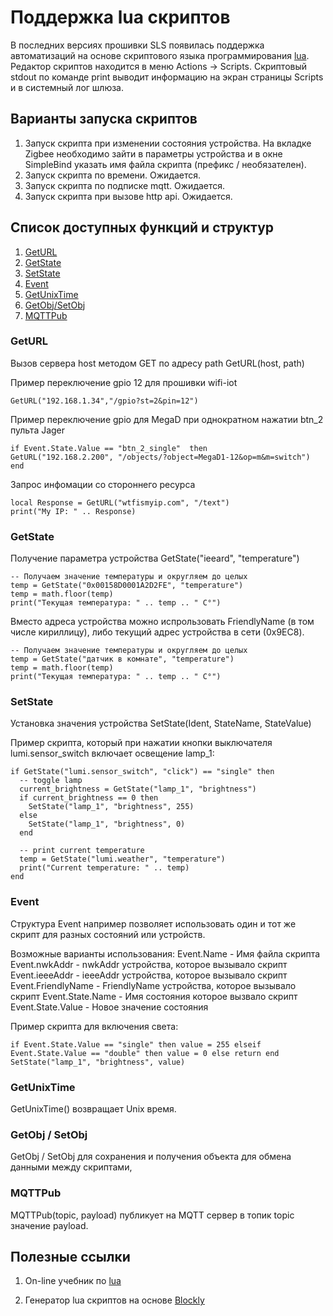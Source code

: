 # Поддержка lua скриптов

В последних версиях прошивки SLS появилась поддержка автоматизаций на основе скриптового языка программирования [lua](https://ru.wikipedia.org/wiki/Lua). Редактор скриптов находится в меню Actions -> Scripts. Скриптовый stdout по команде print выводит информацию на экран страницы Scripts и в системный лог шлюза.

## Варианты запуска скриптов
1) Запуск скрипта при изменении состояния устройства. На вкладке Zigbee необходимо зайти в параметры устройства и в окне SimpleBind указать имя файла скрипта (префикс / необязателен).
2) Запуск скрипта по времени. Ожидается.
3) Запуск скрипта по подписке mqtt. Ожидается.
4) Запуск скрипта при вызове http api. Ожидается.


## Список доступных функций и структур
1) [GetURL](lua_rus.md#geturl)
2) [GetState](lua_rus.md#getstate)
3) [SetState](lua_rus.md#setstate)
4) [Event](lua_rus.md#event) 
5) [GetUnixTime](lua_rus.md#GetUnixTime) 
6) [GetObj/SetObj](lua_rus.md#GetObj/SetObj) 
7) [MQTTPub](lua_rus.md#MQTTPub) 


### GetURL 
Вызов сервера host методом  GET  по адресу path GetURL(host, path)


Пример переключение gpio 12 для прошивки wifi-iot
```
GetURL("192.168.1.34","/gpio?st=2&pin=12")
```

Пример переключение gpio для MegaD при однократном нажатии btn_2 пульта Jager
```
if Event.State.Value == "btn_2_single"  then
GetURL("192.168.2.200", "/objects/?object=MegaD1-12&op=m&m=switch")
end
```

Запрос инфомации со стороннего ресурса
```
local Response = GetURL("wtfismyip.com", "/text")
print("My IP: " .. Response)
```

### GetState
Получение параметра устройства GetState("ieeard", "temperature")

```
-- Получаем значение температуры и округляем до целых  
temp = GetState("0x00158D0001A2D2FE", "temperature")
temp = math.floor(temp)
print("Текущая температура: " .. temp .. " C°")
```

Вместо адреса устройства можно испрользовать FriendlyName (в том числе кириллицу), либо текущий адрес устройства в сети (0x9EC8).
```
-- Получаем значение температуры и округляем до целых  
temp = GetState("датчик в комнате", "temperature")
temp = math.floor(temp)
print("Текущая температура: " .. temp .. " C°")
```


### SetState
Установка значения  устройства SetState(Ident, StateName, StateValue)

Пример скрипта, который при нажатии кнопки выключателя lumi.sensor_switch включает освещение lamp_1:
```
if GetState("lumi.sensor_switch", "click") == "single" then
  -- toggle lamp
  current_brightness = GetState("lamp_1", "brightness")
  if current_brightness == 0 then
    SetState("lamp_1", "brightness", 255)
  else
    SetState("lamp_1", "brightness", 0)
  end
 
  -- print current temperature
  temp = GetState("lumi.weather", "temperature")
  print("Current temperature: " .. temp)
end
```
### Event
Структура Event например позволяет использовать один и тот же скрипт для разных состояний или устройств.

Возможные варианты использования:
Event.Name - Имя файла скрипта
Event.nwkAddr - nwkAddr устройства, которое вызывало скрипт
Event.ieeeAddr - ieeeAddr устройства, которое вызывало скрипт
Event.FriendlyName - FriendlyName устройства, которое вызывало скрипт
Event.State.Name - Имя состояния которое вызвало скрипт
Event.State.Value - Новое значение состояния

Пример скрипта для включения света:
```
if Event.State.Value == "single" then value = 255 elseif Event.State.Value == "double" then value = 0 else return end
SetState("lamp_1", "brightness", value)
```

### GetUnixTime
GetUnixTime() возвращает  Unix время.

###  GetObj / SetObj
GetObj / SetObj для сохранения и получения объекта для обмена данными между скриптами, 

### MQTTPub
MQTTPub(topic, payload) публикует на MQTT сервер в топик topic значение payload. 


## Полезные ссылки 
1) On-line учебник по [lua](https://zserge.wordpress.com/2012/02/23/lua-%D0%B7%D0%B0-60-%D0%BC%D0%B8%D0%BD%D1%83%D1%82/)

2) Генератор lua скриптов  на основе [Blockly](http://www.blockly-lua.appspot.com/static/apps/code/index.html)

